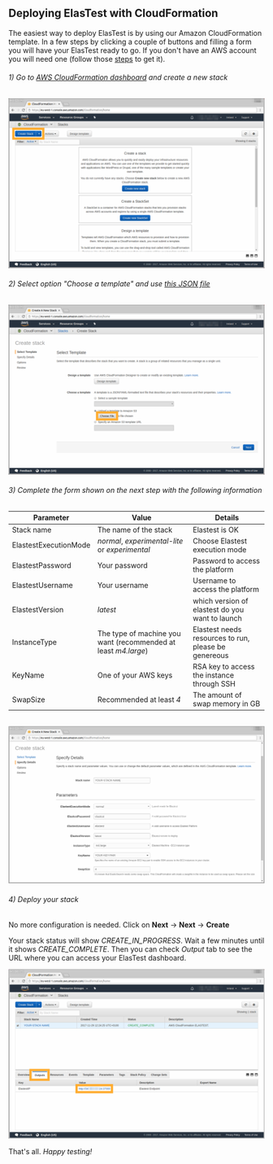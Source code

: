 <div class="range range-xs-left">
<div class="cell-xs-10 cell-lg-6 text-md-left inset-md-right-80 cell-lg-push-1 offset-top-50 offset-lg-top-0">
<h2 id="content" class="h1">Deploying ElasTest with CloudFormation</h2>
<div class="offset-top-30 offset-md-top-50">
</div>
</div>
</div>

The easiest way to deploy ElasTest is by using our Amazon CloudFormation template. In a few steps by clicking a couple of buttons and filling a form you will have your ElasTest ready to go. If you don't have an AWS account you will need one (follow those [steps](http://docs.aws.amazon.com/AmazonSimpleDB/latest/DeveloperGuide/AboutAWSAccounts.html) to get it).

<h6 class="small-subtitle">1) Go to <a href="https://eu-west-1.console.aws.amazon.com/cloudformation/">AWS CloudFormation dashboard</a> and create a new stack</h6>

<div class="docs-gallery inline-block">
    <a data-fancybox="gallery-1" href="/docs/deploying/images/new_stack.png"><img class="img-responsive img-wellcome" src="/docs/deploying/images/new_stack.png"/></a>
</div>

<h6 class="small-subtitle">2) Select option "Choose a template" and use <a href="https://raw.githubusercontent.com/elastest/elastest-toolbox/master/AWS/cloud-formation-latest.json">this JSON file</a></h6>

<div class="docs-gallery inline-block">
    <a data-fancybox="gallery-1" href="/docs/deploying/images/template.png"><img class="img-responsive img-wellcome" src="/docs/deploying/images/template.png"/></a>
</div>

<h6 class="small-subtitle">3) Complete the form shown on the next step with the following information</h6>

| Parameter | Value | Details |
| --- | --- | --- |
| Stack name | The name of the stack | Elastest is OK |
| ElastestExecutionMode | _normal_, _experimental-lite_ or _experimental_ | Choose Elastest execution mode |
| ElastestPassword | Your password | Password to access the platform |
| ElastestUsername | Your username | Username to access the platform |
| ElastestVersion | _latest_ | which version of elastest do you want to launch |
| InstanceType | The type of machine you want (recommended at least _m4.large_) | Elastest needs resources to run, please be genereous |
| KeyName | One of your AWS keys | RSA key to access the instance through SSH |
| SwapSize | Recommended at least _4_ | The amount of swap memory in GB |

<br>

<div class="docs-gallery inline-block">
    <a data-fancybox="gallery-1" href="/docs/deploying/images/conf.png"><img class="img-responsive img-wellcome" src="/docs/deploying/images/conf.png"/></a>
</div>

<h6 class="small-subtitle">4) Deploy your stack</h6>

No more configuration is needed. Click on **Next** -> **Next** -> **Create**

Your stack status will show _CREATE_IN_PROGRESS_. Wait a few minutes until it shows _CREATE_COMPLETE_. Then you can check *Output* tab to see the URL where you can access your ElasTest dashboard.

<div class="docs-gallery inline-block">
    <a data-fancybox="gallery-1" href="/docs/deploying/images/output_tab.png"><img class="img-responsive img-wellcome" src="/docs/deploying/images/output_tab.png"/></a>
</div>

That's all. _Happy testing!_

<script src="//code.jquery.com/jquery-3.2.1.min.js"></script>
<link rel="stylesheet" href="https://cdnjs.cloudflare.com/ajax/libs/fancybox/3.2.5/jquery.fancybox.min.css" />
<script src="https://cdnjs.cloudflare.com/ajax/libs/fancybox/3.2.5/jquery.fancybox.min.js"></script>

<script>
var galleries = $('div.docs-gallery');
for (var i = 1; i <= galleries.length; i++) {
    $().fancybox({
    selector : '[data-fancybox="gallery-' + i + '"]',
    infobar : true,
    arrows : false,
    loop: true,
    protect: true,
    transitionEffect: 'slide',
    buttons : [
        'close'
    ],
    clickOutside : 'close',
    clickSlide   : 'close',
  });
}
</script>